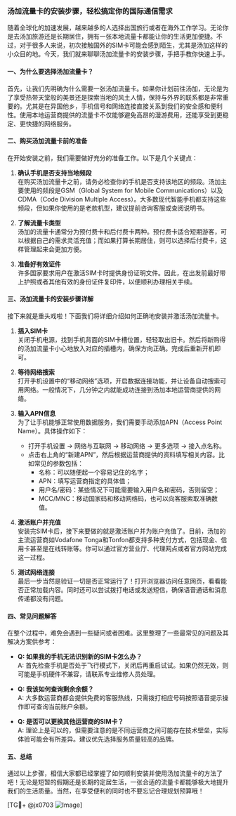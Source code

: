 ### 汤加流量卡的安装步骤，轻松搞定你的国际通信需求

随着全球化的加速发展，越来越多的人选择出国旅行或者在海外工作学习。无论你是去汤加旅游还是长期居住，拥有一张本地流量卡都能让你的生活更加便捷。不过，对于很多人来说，初次接触国外的SIM卡可能会感到陌生，尤其是汤加这样的小众目的地。今天，我们就来聊聊汤加流量卡的安装步骤，手把手教你快速上手。

#### 一、为什么要选择汤加流量卡？

首先，让我们先明确为什么需要一张汤加流量卡。如果你计划前往汤加，无论是为了享受热带天堂般的美景还是探索当地的风土人情，保持与外界的联系都是非常重要的。尤其是在异国他乡，手机信号和网络连接直接关系到我们的安全感和便利性。使用本地运营商提供的流量卡不仅能够避免高昂的漫游费用，还能享受到更稳定、更快捷的网络服务。

#### 二、购买汤加流量卡前的准备

在开始安装之前，我们需要做好充分的准备工作。以下是几个关键点：

1. **确认手机是否支持当地频段**  
   在购买汤加流量卡之前，请务必检查你的手机是否支持该地区的频段。汤加主要使用的频段是GSM（Global System for Mobile Communications）以及CDMA（Code Division Multiple Access）。大多数现代智能手机都支持这些频段，但如果你使用的是老款机型，建议提前咨询客服或查阅说明书。

2. **了解流量卡类型**  
   汤加的流量卡通常分为预付费卡和后付费卡两种。预付费卡适合短期游客，可以根据自己的需求灵活充值；而如果打算长期居住，则可以选择后付费卡，这样管理起来会更加方便。

3. **准备好有效证件**  
   许多国家要求用户在激活SIM卡时提供身份证明文件。因此，在出发前最好带上护照或者其他有效的身份证件复印件，以便顺利办理相关手续。

#### 三、汤加流量卡的安装步骤详解

接下来就是重头戏啦！下面我们将详细介绍如何正确地安装并激活汤加流量卡。

1. **插入SIM卡**  
   关闭手机电源，找到手机背面的SIM卡槽位置，轻轻取出旧卡。然后将新购得的汤加流量卡小心地放入对应的插槽内，确保方向正确。完成后重新开机即可。

2. **等待网络搜索**  
   打开手机设置中的“移动网络”选项，开启数据连接功能，并让设备自动搜索可用网络。一般情况下，几分钟之内就能成功连接到汤加本地运营商提供的网络。

3. **输入APN信息**  
   为了让手机能够正常使用数据服务，我们需要手动添加APN（Access Point Name）。具体操作如下：
   - 打开手机设置 -> 网络与互联网 -> 移动网络 -> 更多选项 -> 接入点名称。
   - 点击右上角的“新建APN”，然后根据运营商提供的资料填写相关内容。比如常见的参数包括：
     - 名称：可以随便起一个容易记住的名字；
     - APN：填写运营商指定的具体值；
     - 用户名/密码：某些情况下可能需要输入用户名和密码，否则留空；
     - MCC/MNC：移动国家码和移动网络码，也可以向客服索取准确数值。

4. **激活账户并充值**  
   安装完SIM卡后，接下来要做的就是激活账户并为账户充值了。目前，汤加的主流运营商如Vodafone Tonga和Tonfon都支持多种支付方式，包括现金、信用卡甚至是在线转账等。你可以通过官方营业厅、代理网点或者官方网站完成这一过程。

5. **测试网络连接**  
   最后一步当然是验证一切是否正常运行了！打开浏览器访问任意网页，看看能否正常加载内容。同时还可以尝试拨打电话或发送短信，确保语音通话和消息传递都没有问题。

#### 四、常见问题解答

在整个过程中，难免会遇到一些疑问或者困难。这里整理了一些最常见的问题及其解决方案供参考：

- **Q: 如果我的手机无法识别新的SIM卡怎么办？**  
  A: 首先检查手机是否处于飞行模式下，关闭后再重启试试。如果仍然无效，则可能是手机硬件不兼容，请联系专业维修人员处理。

- **Q: 我该如何查询剩余余额？**  
  A: 大多数运营商都会提供免费的客服热线，只需拨打相应号码按照语音提示操作即可查询当前账户余额。

- **Q: 是否可以更换其他运营商的SIM卡？**  
  A: 理论上是可以的，但需要注意的是不同运营商之间可能存在技术壁垒，实际体验可能会有所差异。建议优先选择服务质量较高的品牌。

#### 五、总结

通过以上步骤，相信大家都已经掌握了如何顺利安装并使用汤加流量卡的方法了吧！无论是短暂的假期还是长期的定居生活，一张合适的流量卡都能够极大地提升我们的生活质量。当然，在享受便利的同时也不要忘记合理规划预算哦！

[TG💪+ @jx0703 ![Image](https://github.com/user-attachments/assets/dbca1d08-cadb-493c-b0ec-ad6f7a83f270)]